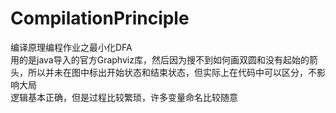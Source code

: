 # CompilationPrinciple
编译原理编程作业之最小化DFA  
用的是java导入的官方Graphviz库，然后因为搜不到如何画双圆和没有起始的箭头，所以并未在图中标出开始状态和结束状态，但实际上在代码中可以区分，不影响大局  
逻辑基本正确，但是过程比较繁琐，许多变量命名比较随意  
